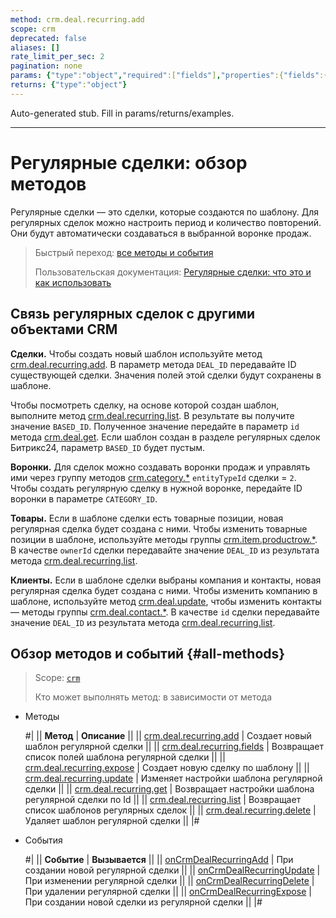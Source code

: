 ```yaml
---
method: crm.deal.recurring.add
scope: crm
deprecated: false
aliases: []
rate_limit_per_sec: 2
pagination: none
params: {"type":"object","required":["fields"],"properties":{"fields":{"type":"object"}}}
returns: {"type":"object"}
---
```


Auto-generated stub. Fill in params/returns/examples.

---

# Регулярные сделки: обзор методов

Регулярные сделки —  это сделки, которые создаются по шаблону. Для регулярных сделок можно настроить период и количество повторений. Они будут автоматически создаваться в выбранной воронке продаж.

> Быстрый переход: [все методы и события](#all-methods) 
>
> Пользовательская документация: [Регулярные сделки: что это и как использовать](https://helpdesk.bitrix24.ru/open/18453980/)

## Связь регулярных сделок с другими объектами CRM

**Сделки.** Чтобы создать новый шаблон используйте метод [crm.deal.recurring.add](./crm-deal-recurring-add.md). В параметр метода `DEAL_ID` передавайте ID существующей сделки. Значения полей этой сделки будут сохранены в шаблоне.

Чтобы посмотреть сделку, на основе которой создан шаблон, выполните метод [crm.deal.recurring.list](./crm-deal-recurring-list.md). В результате вы получите значение `BASED_ID`. Полученное значение передайте в параметр `id` метода [crm.deal.get](../crm-deal-get.md). Если шаблон создан в разделе регулярных сделок Битрикс24, параметр `BASED_ID` будет пустым.

**Воронки.** Для сделок можно создавать воронки продаж и управлять ими через группу методов [crm.category.*](../../universal/category/index.md) `entityTypeId` сделки = `2`. Чтобы создать регулярную сделку в нужной воронке, передайте ID воронки в параметре `CATEGORY_ID`.

**Товары.** Если в шаблоне сделки есть товарные позиции, новая регулярная сделка будет создана с ними. Чтобы изменить товарные позиции в шаблоне, используйте методы группы [crm.item.productrow.*](../../universal/product-rows/index.md). В качестве `ownerId` сделки передавайте значение `DEAL_ID` из результата метода [crm.deal.recurring.list](./crm-deal-recurring-list.md).

**Клиенты.** Если в шаблоне сделки выбраны компания и контакты, новая регулярная сделка будет создана с ними. Чтобы изменить компанию в шаблоне, используйте метод [crm.deal.update](../crm-deal-update.md), чтобы изменить контакты — методы группы [crm.deal.contact.*](../contacts/crm-deal-contact-add.md). В качестве `id` сделки передавайте значение `DEAL_ID` из результата метода [crm.deal.recurring.list](./crm-deal-recurring-list.md).

## Обзор методов и событий {#all-methods}

> Scope: [`crm`](../../../scopes/permissions.md)
> 
> Кто может выполнять метод: в зависимости от метода



- Методы
  
    #|
    || **Метод** | **Описание** ||
    || [crm.deal.recurring.add](./crm-deal-recurring-add.md) | Создает новый шаблон регулярной сделки ||
    || [crm.deal.recurring.fields](./crm-deal-recurring-fields.md) | Возвращает список полей шаблона регулярной сделки ||
    || [crm.deal.recurring.expose](./crm-deal-recurring-expose.md) | Создает новую сделку по шаблону ||
    || [crm.deal.recurring.update](./crm-deal-recurring-update.md) | Изменяет настройки шаблона регулярной сделки ||
    || [crm.deal.recurring.get](./crm-deal-recurring-get.md) | Возвращает настройки шаблона регулярной сделки по Id ||
    || [crm.deal.recurring.list](./crm-deal-recurring-list.md) | Возвращает список шаблонов регулярных сделок ||
    || [crm.deal.recurring.delete](./crm-deal-recurring-delete.md) | Удаляет шаблон регулярной сделки ||
    |#

- События
  
    #|
    || **Событие** | **Вызывается** ||
    || [onCrmDealRecurringAdd](./events/on-crm-deal-recurring-add.md) | При создании новой регулярной сделки ||
    || [onCrmDealRecurringUpdate](./events/on-crm-deal-recurring-update.md) | При изменении регулярной сделки ||
    || [onCrmDealRecurringDelete](./events/on-crm-deal-recurring-delete.md) | При удалении регулярной сделки ||
    || [onCrmDealRecurringExpose](./events/on-crm-deal-recurring-expose.md) | При создании новой сделки из регулярной сделки ||
    |#


